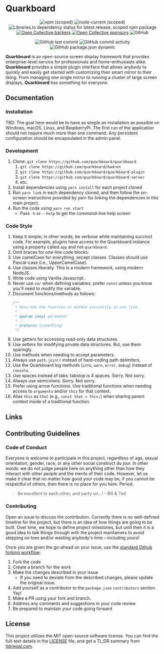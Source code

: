 # Quarkboard

<p align="center">
    <img alt="npm (scoped)" src="https://img.shields.io/npm/v/@quarkboard/quarkboard?color=blue">
    <img alt="node-current (scoped)" src="https://img.shields.io/node/v/@quarkboard/quarkboard?color=blue">
    <img alt="Libraries.io dependency status for latest release, scoped npm package" src="https://img.shields.io/librariesio/release/npm/@quarkboard/quarkboard?color=blue">
    <a href="https://opencollective.com/quarkboard-collective" title="Quarkboard Collective Backer"><img alt="Open Collective backers" src="https://img.shields.io/opencollective/backers/quarkboard-collective?color=green"></a>
    <a href="https://opencollective.com/quarkboard-collective" title="Quarkboard Collective Sponsor"><img alt="Open Collective sponsors" src="https://img.shields.io/opencollective/sponsors/quarkboard-collective?color=green"></a>
    <img alt="GitHub" src="https://img.shields.io/github/license/quarkboard/quarkboard?color=blue">
</p>
<p align="center">
    <img alt="GitHub last commit" src="https://img.shields.io/github/last-commit/quarkboard/quarkboard?color=blue">
    <img alt="GitHub commit activity" src="https://img.shields.io/github/commit-activity/m/quarkboard/quarkboard?color=blue">
    <img alt="GitHub package.json dynamic" src="https://img.shields.io/github/package-json/keywords/quarkboard/quarkboard?color=blue">
</p>

**Quarkboard** is an open-source screen display framework that provides enterprise-level service for professionals and 
home-enthusiasts alike. **Quarkboard** provides a simple plugin interface that allows anybody to quickly and easily get 
started with customizing their smart mirror to their liking. From managing one single mirror to running a cluster of 
large screen displays, **Quarkboard** has something for everyone. 

## Documentation

### Installation

TBD. The goal here would be to have as simple an installation as possible on Windows, macOS, Linux, and RaspberryPI.
The first run of the application should not require much more than one command. Any persistent configuration should be 
encapsulated in the admin panel.

### Development

1. Clone: `git clone https://github.com/quarkboard/quarkboard`
    1. `git clone https://github.com/quarkboard/hadron`
    1. `git clone https://github.com/quarkboard/quarkboard-plugin`
    1. `git clone https://github.com/quarkboard/quarkboard-server`
    1. etc.
1. Install dependencies using `yarn install` for each project cloned
1. Run `yarn link` in each dependency cloned, and then follow the on-screen instructions provided by yarn for linking
   the dependencies in this main project.
1. Run the code using `yarn run start`
    * Pass `-h` or `--help` to get the command-line help screen

### Code Style

1. Keep it simple; in other words, be verbose while maintaining succinct code. For example, plugins have access to the 
   Quarkboard instance using a property called `app` and not `quarkboard`.
1. Omit braces for one-line code blocks.
1. Use camelCase for everything, except classes. Classes should use Pascal-case (i.e., UpperCamelCase).
1. Use classes liberally. This is a modern framework, using modern NodeJS.
1. Write code using Vanilla Javascript.
1. Never use `var` when defining variables; prefer `const` unless you know you'll need to modify the variable.
1. Document functions/methods as follows:
    ```javascript
    /**
     * Describe the function or method succinctly in one line.
     *
     * @param {any} parameter
     * ...
     * @returns {something}
     */
    ```
1. Use getters for accessing read-only data structures.
1. Use setters for modifying private data structures. But, use them sparingly.
1. Use methods when needing to accept parameters.
1. Always use `path.join()` instead of hard-coding path delimiters.
1. Use the Quarkboard log methods (`info`, `warn`, `error`, `debug`) instead of `console`.
1. Use spaces instead of tabs; tabstop is 4 spaces. Sorry. Not sorry.
1. Always use semicolons. Sorry. Not sorry.
1. Prefer using arrow functions. Use traditional functions when needing access to `arguments` and/or `this` for that context.
1. Alias `this` as `that` (e.g., `const that = this;`) when sharing parent context inside of a traditional function.

## Links

## Contributing Guidelines

### Code of Conduct
Everyone is welcome to participate in this project, regardless of age, sexual orientation, gender, race, or any other 
social construct du jour. In other words: we do not judge people here on anything other than how they interact with 
other people and the merits of their code. However, let us make it clear that no matter how good your code may be, if 
you cannot be respectful of others, then there is no place for you here. Period.

> Be excellent to each other, and party on...! - Bill & Ted

### Contributing

Open an issue to discuss the contribution. Currently there is no well-defined timeline for the project, but there is an
idea of how things are going to be built. Over time, we hope to define project milestones, but until then it is a good 
idea to talk things through with the project maintainers to avoid stepping on toes and/or wasting anybody's time –
including yours!

Once you are given the go-ahead on your issue, use the [standard Github forking workflow](https://guides.github.com/activities/forking/):

1. Fork the code
1. Create a branch for the work
1. Make the changes described in your issue
    * If you need to deviate from the described changes, please update the original issue.
1. Add yourself as a contributor to the `package.json` `contributors` section. Yay!
1. Make a PR using your fork and branch.
1. Address any comments and suggestions in your code review
1. Be prepared to maintain your code going forward

## License

This project utilizes the MIT open-source software license. You can find the full-text details in the 
[LICENSE](./LICENSE) file, and get a TL;DR summary from 
[tldrlegal.com](https://tldrlegal.com/license/mit-license#summary).
